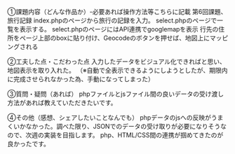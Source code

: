 ①課題内容（どんな作品か）-必要あれば操作方法等こちらに記載
第6回課題、旅行記録
index.phpのページから旅行の記録を入力。
select.phpのページで一覧を表示する。
select.phpのページにはAPI連携でgooglemapを表示
行先の住所をページ上部のboxに貼り付け、Geocodeのボタンを押せば、地図上にマッピングされる

②工夫した点・こだわった点
入力したデータをビジュアル化できればと思い、地図表示を取り入れた。
（※自動で全表示できるようにしようとしたが、期限内に完成させられなかった為、手動になってしまった）

③質問・疑問（あれば）
phpファイルとjsファイル間の良いデータの受け渡し方法があれば教えていただきたいです。

④その他（感想、シェアしたいことなんでも）
phpデータのjsへの反映がうまくいかなかった。調べた限り、JSONでのデータの受け取りが必要になりそうなので、次週の実装を目指します。
php、HTML/CSS間の連携が掴めてきたのが良かったです。

